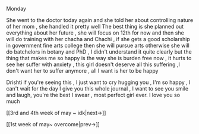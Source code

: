 
Monday

She went to the doctor today again and she told her about controlling nature of her mom , she handled it pretty well
The best thing is she planned out everything about her future , she will focus on 12th for now and then she will do training with her chacha and Chachi , if she gets a good scholarship in government fine arts college then she will pursue arts otherwise she will do batchelors in botany and PhD , I didn't understand it quite clearly but the thing that makes me so happy is the way she is burden free now , it hurts to see her suffer with anxiety , this girl doesn't deserve all this suffering ,I don't want her to suffer anymore , all I want is her to be happy 

Drishti if you're seeing this , I just want to cry hugging you , I'm so happy , I can't wait for the day I give you this whole journal , I want to see you smile and laugh, you're the best I swear , most perfect girl ever. I love you so much

[[3rd and 4th week of may ~ idk|next->]]

[[1st week of may~ overcome|prev->]]

